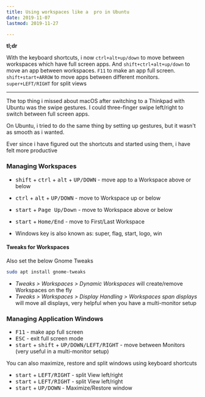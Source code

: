 ```yaml
---
title: Using workspaces like a  pro in Ubuntu
date: 2019-11-07
lastmod: 2019-11-27

---
```


**tl;dr**

With the keyboard shortcuts, i now `ctrl+alt+up/down` to move between workspaces which have full screen apps. And `shift+ctrl+alt+up/down` to move an app between workspaces. `F11` to make an app full screen. `shift+start+ARROW` to move apps between different monitors. `super+LEFT/RIGHT` for split views

---

The top thing i missed about macOS after switching to a Thinkpad with Ubuntu was the swipe gestures. I could three-finger swipe left/right to switch between full screen apps. 

On Ubuntu, i tried to do the same thing by setting up gestures, but it wasn't as smooth as i wanted.

Ever since i have figured out the shortcuts and started using them, i have felt more productive

### Managing Workspaces
- <kbd>shift</kbd> + <kbd>ctrl</kbd> + <kbd>alt</kbd> + <kbd>UP/DOWN</kbd> - move app to a Workspace above or below
- <kbd>ctrl</kbd> + <kbd>alt</kbd> + <kbd>UP/DOWN</kbd> - move to Workspace up or below
- <kbd>start</kbd> + <kbd>Page Up/Down</kbd> - move to Workspace above or below
- <kbd>start</kbd> + <kbd>Home/End</kbd> - move to First/Last Workspace

- Windows key is also known as: super, flag, start, logo, win

#### Tweaks for Workspaces
Also set the below Gnome Tweaks

```bash
sudo apt install gnome-tweaks
``` 

- _Tweaks > Workspaces > Dynamic Workspaces_ will create/remove Workspaces on the fly
- _Tweaks > Workspaces > Display Handling > Workspaces span displays_ will move all displays, very helpful when you have a multi-monitor setup

### Managing Application Windows

- <kbd>F11</kbd> - make app full screen
- <kbd>ESC</kbd> - exit full screen mode
- <kbd>start</kbd> + <kbd>shift</kbd> + <kbd>UP/DOWN/LEFT/RIGHT</kbd> - move between Monitors (very useful in a multi-monitor setup)

You can also maximize, restore and split windows using keyboard shortcuts

- <kbd>start</kbd> + <kbd>LEFT/RIGHT</kbd> - split View left/right
- <kbd>start</kbd> + <kbd>LEFT/RIGHT</kbd> - split View left/right
- <kbd>start</kbd> + <kbd>UP/DOWN</kbd> - Maximize/Restore window
